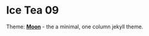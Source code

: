 # Ice Tea 09

Theme: **[Moon](http://taylantatli.github.io/Moon)** - the a minimal, one column jekyll theme.
